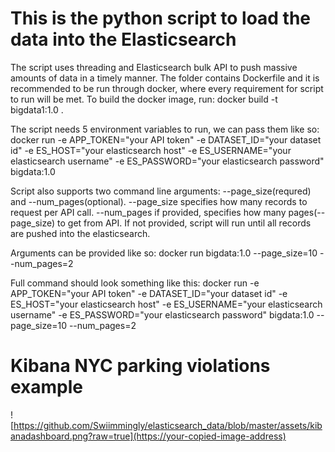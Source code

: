 
# This is the python script to load the data into the Elasticsearch
The script uses threading and Elasticsearch bulk API to push massive amounts of data in a timely manner. The folder contains Dockerfile and it is recommended to be run through docker, where every requirement for script to run will be met.
To build the docker image, run: docker build -t bigdata1:1.0 .

The script needs 5 environment variables to run, we can pass them like so:
docker run -e APP_TOKEN="your API token" -e DATASET_ID="your dataset id" -e ES_HOST="your elasticsearch host" -e ES_USERNAME="your elasticsearch username" -e ES_PASSWORD="your elasticsearch password" bigdata:1.0 

Script also supports two command line arguments: --page_size(requred) and --num_pages(optional). 
--page_size specifies how many records to request per API call.
--num_pages  if provided, specifies how many pages(--page_size) to get from API. If not provided, script will run until all records are pushed into the elasticsearch.

Arguments can be provided like so: docker run bigdata:1.0 --page_size=10 --num_pages=2

Full command should look something like this:
docker run -e APP_TOKEN="your API token" -e DATASET_ID="your dataset id" -e ES_HOST="your elasticsearch host" -e ES_USERNAME="your elasticsearch username" -e ES_PASSWORD="your elasticsearch password" bigdata:1.0 --page_size=10 --num_pages=2

# Kibana NYC parking violations example

![https://github.com/Swiimmingly/elasticsearch_data/blob/master/assets/kibanadashboard.png?raw=true](https://your-copied-image-address)
